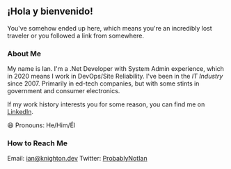 ## ¡Hola y bienvenido!

You've somehow ended up here, which means you're an incredibly lost traveler or you followed a link from somewhere. 

### About Me 

My name is Ian. I'm a .Net Developer with System Admin experience, which in 2020 means I work in DevOps/Site Reliability. I've been in the *IT Industry* since 2007. Primarily in ed-tech companies, but with some stints in government and consumer electronics. 

If my work history interests you for some reason, you can find me on [LinkedIn](https://www.linkedin.com/in/ianknighton1/).

😄 Pronouns: He/Him/Él

### How to Reach Me

Email: ian@knighton.dev
Twitter: [ProbablyNotIan](https://twitter.com/ProbablyNotIan)



<!--
**IanKnighton/IanKnighton** is a ✨ _special_ ✨ repository because its `README.md` (this file) appears on your GitHub profile.

Here are some ideas to get you started:

- 🔭 I’m currently working on ...
- 🌱 I’m currently learning ...
- 👯 I’m looking to collaborate on ...
- 🤔 I’m looking for help with ...
- 💬 Ask me about ...
- 📫 How to reach me: ...
- 😄 Pronouns: ...
- ⚡ Fun fact: ...
-->
